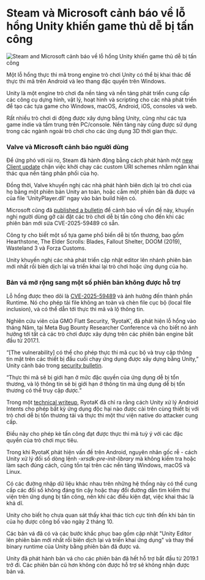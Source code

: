 # Steam và Microsoft cảnh báo về lỗ hổng Unity khiến game thủ dễ bị tấn công

![Steam and Microsoft cảnh báo về lỗ hổng Unity khiến game thủ dễ bị tấn công](https://www.bleepstatic.com/content/hl-images/2025/10/06/Unity.jpg)

Một lỗ hổng thực thi mã trong engine trò chơi Unity có thể bị khai thác để thực thi mã trên Android và leo thang đặc quyền trên Windows.

Unity là một engine trò chơi đa nền tảng và nền tảng phát triển cung cấp các công cụ dựng hình, vật lý, hoạt hình và scripting cho các nhà phát triển để tạo các tựa game cho Windows, macOS, Android, iOS, consoles và web.

Rất nhiều trò chơi di động được xây dựng bằng Unity, cũng như các tựa game indie và tầm trung trên PC/console. Nền tảng này cũng được sử dụng trong các ngành ngoài trò chơi cho các ứng dụng 3D thời gian thực.

### Valve và Microsoft cảnh báo người dùng

Để ứng phó với rủi ro, Steam đã hành động bằng cách phát hành một [new Client update](https://steamcommunity.com/groups/steamworks/announcements/detail/524229329545071275) chặn việc khởi chạy các custom URI schemes nhằm ngăn khai thác qua nền tảng phân phối của họ.

Đồng thời, Valve khuyến nghị các nhà phát hành biên dịch lại trò chơi của họ bằng một phiên bản Unity an toàn, hoặc cắm một phiên bản đã được vá của file 'UnityPlayer.dll' ngay vào bản build hiện có.

Microsoft cũng đã [published a bulletin](https://msrc.microsoft.com/update-guide/vulnerability/CVE-2025-59489) để cảnh báo về vấn đề này, khuyến nghị người dùng gỡ cài đặt các trò chơi dễ bị tấn công cho đến khi các phiên bản mới sửa CVE-2025-59489 có sẵn.

Công ty cho biết một số tựa game phổ biến dễ bị tổn thương, bao gồm Hearthstone, The Elder Scrolls: Blades, Fallout Shelter, DOOM (2019), Wasteland 3 và Forza Customs.

Unity khuyến nghị các nhà phát triển cập nhật editor lên nhánh phiên bản mới nhất rồi biên dịch lại và triển khai lại trò chơi hoặc ứng dụng của họ.

### Bản vá mở rộng sang một số phiên bản không được hỗ trợ

Lỗ hổng được theo dõi là [CVE-2025-59489](https://nvd.nist.gov/vuln/detail/CVE-2025-59489) và ảnh hưởng đến thành phần Runtime. Nó cho phép tải file không an toàn và chèn file cục bộ (local file inclusion), và có thể dẫn tới thực thi mã và lộ thông tin.

Nghiên cứu viên của GMO Flatt Security, ‘RyotaK’, đã phát hiện lỗ hổng vào tháng Năm, tại Meta Bug Bounty Researcher Conference và cho biết nó ảnh hưởng tới tất cả các trò chơi được xây dựng trên các phiên bản engine bắt đầu từ 2017.1.

“[The vulnerability] có thể cho phép thực thi mã cục bộ và truy cập thông tin mật trên các thiết bị đầu cuối chạy ứng dụng được xây dựng bằng Unity,” Unity cảnh báo trong [security bulletin](https://unity.com/security/sept-2025-01).

“Thực thi mã sẽ bị giới hạn ở mức đặc quyền của ứng dụng dễ bị tổn thương, và lộ thông tin sẽ bị giới hạn ở thông tin mà ứng dụng dễ bị tổn thương có thể truy cập được.”

Trong một [technical writeup](http://flatt.tech/research/posts/arbitrary-code-execution-in-unity-runtime/), RyotaK đã chỉ ra rằng cách Unity xử lý Android Intents cho phép bất kỳ ứng dụng độc hại nào được cài trên cùng thiết bị với trò chơi dễ bị tổn thương tải và thực thi một thư viện native do attacker cung cấp.

Điều này cho phép kẻ tấn công đạt được thực thi mã tuỳ ý với các đặc quyền của trò chơi mục tiêu.

Trong khi RyotaK phát hiện vấn đề trên Android, nguyên nhân gốc rễ - cách Unity xử lý đối số dòng lệnh _\-xrsdk-pre-init-library_ mà không kiểm tra hoặc làm sạch đúng cách, cũng tồn tại trên các nền tảng Windows, macOS và Linux.

Có các đường nhập dữ liệu khác nhau trên những hệ thống này có thể cung cấp các đối số không đáng tin cậy hoặc thay đổi đường dẫn tìm kiếm thư viện trên ứng dụng bị tấn công, nên khi các điều kiện đạt, việc khai thác là khả dĩ.

Unity cho biết họ chưa quan sát thấy khai thác tích cực tính đến khi bản tin của họ được công bố vào ngày 2 tháng 10.

Các bản vá đã có và các bước khắc phục bao gồm cập nhật "Unity Editor lên phiên bản mới nhất rồi biên dịch lại và triển khai ứng dụng" và thay thế binary runtime của Unity bằng phiên bản đã được vá.

Unity đã phát hành bản vá cho các phiên bản đã hết hỗ trợ bắt đầu từ 2019.1 trở đi. Các phiên bản cũ hơn không còn được hỗ trợ sẽ không nhận được bản vá.